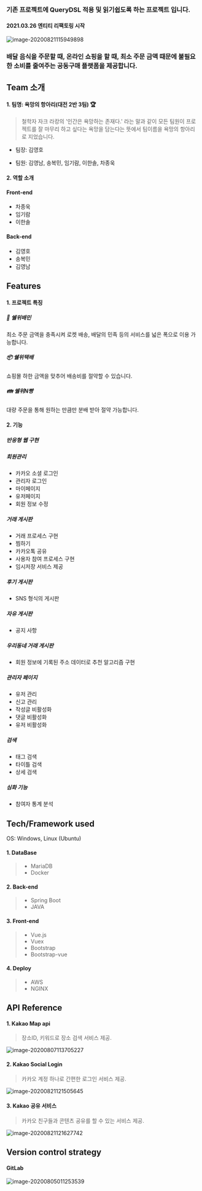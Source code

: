 ### 기존 프로젝트에 QueryDSL 적용 및 읽기쉽도록 하는 프로젝트 입니다.  

#### 2021.03.26 엔티티 리팩토링 시작 





![image-20200821115949898](README.assets/image-20200821115949898.png)


### 배달 음식을 주문할 때, 온라인 쇼핑을 할 때, 최소 주문 금액 때문에 불필요한 소비를 줄여주는 공동구매 플랫폼을 제공합니다.

## Team 소개

#### 1. 팀명: 욕망의 항아리(대전 2반 3팀) :trophy:

> 철학자 자크 라캉의 '인간은 욕망하는 존재다.' 라는 말과 같이 모든 팀원이 프로젝트를 잘 마무리 하고 싶다는 욕망을 담는다는 뜻에서 팀이름을 욕망의 항아리로 지었습니다.

- 팀장: 김영호

- 팀원: 김영남, 송복민, 임기람, 이한솔, 차종욱



#### 2. 역할 소개

#### Front-end

- 차종욱
- 임기람
- 이한솔

#### Back-end

- 김영호
- 송복민
- 김영남



## Features

#### 1. 프로젝트 특징

##### :horse_racing: 쉘위배민

최소 주문 금액을 충족시켜 로켓 배송, 배달의 민족 등의 서비스를 넓은 폭으로 이용 가능합니다.

##### :package: 쉘위택배

쇼핑몰 하한 금액을 맞추어 배송비를 절약할 수 있습니다.

##### :family: 쉘위N빵

대량 주문을 통해 원하는 만큼만 분배 받아 절약 가능합니다.



#### 2. 기능

##### 반응형 웹 구현

##### 회원관리

- 카카오 소셜 로그인
- 관리자 로그인
- 마이페이지
- 유저페이지
- 회원 정보 수정

##### 거래 게시판

- 거래 프로세스 구현
- 찜하기
- 카카오톡 공유
- 사용자 참여 프로세스 구현
- 임시저장 서비스 제공

##### 후기 게시판

- SNS 형식의 게시판

##### 자유 게시판

- 공지 사항

##### 우리동네 거래 게시판

- 회원 정보에 기록된 주소 데이터로 추천 알고리즘 구현

##### 관리자 페이지

- 유저 관리
- 신고 관리
- 작성글 비활성화
- 댓글 비활성화
- 유저 비활성화

##### 검색

- 태그 검색
- 타이틀 검색
- 상세 검색

##### 심화 기능

- 참여자 통계 분석





## Tech/Framework used

OS: Windows, Linux (Ubuntu)

#### 1. DataBase

> - MariaDB
> - Docker

#### 2. Back-end

> - Spring Boot
>- JAVA

#### 3. Front-end

> - Vue.js
> - Vuex
> - Bootstrap
> - Bootstrap-vue

#### 4. Deploy

> - AWS
> - NGINX



## API Reference

#### 1. Kakao Map api

> 장소ID, 키워드로 장소 검색 서비스 제공.

![image-20200807113705227](README.assets/image-20200807113705227.png)

#### 2. Kakao Social Login

> 카카오 계정 하나로 간편한 로그인 서비스 제공.

![image-20200821121505645](README.assets/image-20200821121505645.png)

#### 3. Kakao 공유 서비스

> 카카오 친구들과 콘텐츠 공유를 할 수 있는 서비스 제공.

![image-20200821121627742](README.assets/image-20200821121627742.png)



## Version control strategy

#### GitLab

![image-20200805011253539](README.assets/image-20200805011253539.png)



